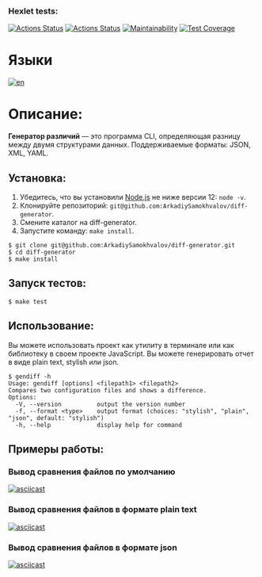 ### Hexlet tests:
[![Actions Status](https://github.com/ArkadiySamokhvalov/diff-generator/workflows/hexlet-check/badge.svg)](https://github.com/ArkadiySamokhvalov/diff-generator/actions)
[![Actions Status](https://github.com/ArkadiySamokhvalov/diff-generator/workflows/Node%20CI/badge.svg)](https://github.com/ArkadiySamokhvalov/diff-generator/actions)
[![Maintainability](https://api.codeclimate.com/v1/badges/a9b31615d2fb18b5c201/maintainability)](https://codeclimate.com/github/ArkadiySamokhvalov/diff-generator/maintainability)
[![Test Coverage](https://api.codeclimate.com/v1/badges/a9b31615d2fb18b5c201/test_coverage)](https://codeclimate.com/github/ArkadiySamokhvalov/diff-generator/test_coverage)

# Языки
[![en](https://img.shields.io/badge/lang-en-blue.svg)](https://codeclimate.com/github/ArkadiySamokhvalov/diff-generator/blob/main/README.en.md)

# Описание: 
**Генератор различий** — это программа CLI, определяющая разницу между двумя структурами данных. Поддерживаемые форматы: JSON, XML, YAML.

## Установка:
1. Убедитесь, что вы установили [Node.js](https://nodejs.org/en/) не ниже версии 12: ```node -v```.
2. Клонируйте репозиторий: ```git@github.com:ArkadiySamokhvalov/diff-generator```.
3. Смените каталог на diff-generator.
4. Запустите команду: ```make install```.

```shell
$ git clone git@github.com:ArkadiySamokhvalov/diff-generator.git
$ cd diff-generator
$ make install
```

## Запуск тестов:
```shell
$ make test
```

## Использование:
Вы можете использовать проект как утилиту в терминале или как библиотеку в своем проекте JavaScript. Вы можете генерировать отчет в виде plain text, stylish или json.

```shell
$ gendiff -h
Usage: gendiff [options] <filepath1> <filepath2>
Compares two configuration files and shows a difference.
Options:
  -V, --version          output the version number
  -f, --format <type>    output format (choices: "stylish", "plain", "json", default: "stylish")
  -h, --help             display help for command
```

## Примеры работы:
### Вывод сравнения файлов по умолчанию
[![asciicast](https://asciinema.org/a/keym81YdfLhLE7CYpmrTsNgbi.svg)](https://asciinema.org/a/keym81YdfLhLE7CYpmrTsNgbi)
### Вывод сравнения файлов в формате plain text
[![asciicast](https://asciinema.org/a/wTBu1DDyx50Iijf2851u7DUNX.svg)](https://asciinema.org/a/wTBu1DDyx50Iijf2851u7DUNX)
### Вывод сравнения файлов в формате json
[![asciicast](https://asciinema.org/a/uCcxBxbX3qwOSQ5kKMXrFDtoi.svg)](https://asciinema.org/a/uCcxBxbX3qwOSQ5kKMXrFDtoi)